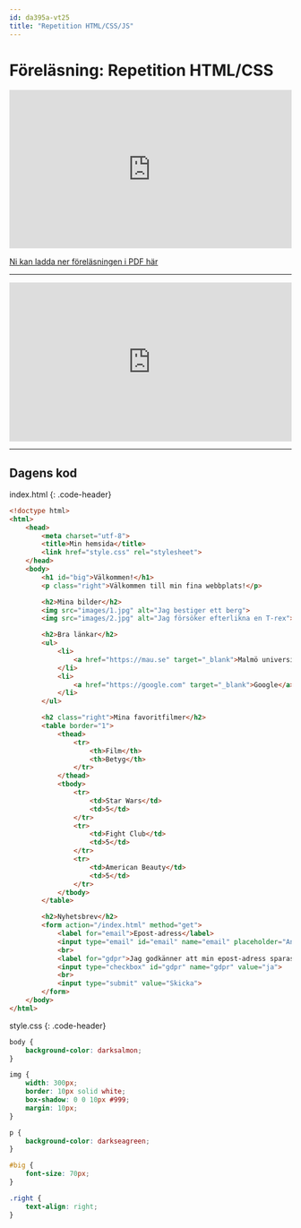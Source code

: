 ```yaml
---
id: da395a-vt25
title: "Repetition HTML/CSS/JS"
---
```


# Föreläsning: Repetition HTML/CSS

<div class="frame">
    <div style="left: 0; width: 100%; height: 0; position: relative; padding-bottom: 56.1972%;"><iframe src="https://speakerdeck.com/player/f6c23e693ca541439ea28e0ee7635ef3" style="border: 0; top: 0; left: 0; width: 100%; height: 100%; position: absolute;" allowfullscreen scrolling="no" allow="encrypted-media"></iframe></div>
</div>

[Ni kan ladda ner föreläsningen i PDF här](../../assets/pdf/htmlcss-da355a-da344a.pdf)

---

<div class="video-frame">
    <div style="left: 0; width: 100%; height: 0; position: relative; padding-bottom: 56.25%;"><iframe src="https://www.youtube.com/embed/1aAl6hgjNaQ?rel=0" style="border: 0; top: 0; left: 0; width: 100%; height: 100%; position: absolute;" allowfullscreen scrolling="no" allow="encrypted-media; accelerometer; clipboard-write; gyroscope; picture-in-picture"></iframe></div>
</div>

---

## Dagens kod

index.html
{: .code-header}

```html
<!doctype html>
<html>
    <head>
        <meta charset="utf-8">
        <title>Min hemsida</title>
        <link href="style.css" rel="stylesheet">
    </head>
    <body>
        <h1 id="big">Välkommen!</h1>
        <p class="right">Välkommen till min fina webbplats!</p>

        <h2>Mina bilder</h2>
        <img src="images/1.jpg" alt="Jag bestiger ett berg">
        <img src="images/2.jpg" alt="Jag försöker efterlikna en T-rex">

        <h2>Bra länkar</h2>
        <ul>
            <li>
                <a href="https://mau.se" target="_blank">Malmö universitet</a>
            </li>
            <li>
                <a href="https://google.com" target="_blank">Google</a>
            </li>
        </ul>

        <h2 class="right">Mina favoritfilmer</h2>
        <table border="1">
            <thead>
                <tr>
                    <th>Film</th>
                    <th>Betyg</th>
                </tr>
            </thead>
            <tbody>
                <tr>
                    <td>Star Wars</td>
                    <td>5</td>
                </tr>
                <tr>
                    <td>Fight Club</td>
                    <td>5</td>
                </tr>
                <tr>
                    <td>American Beauty</td>
                    <td>5</td>
                </tr>
            </tbody>
        </table>

        <h2>Nyhetsbrev</h2>
        <form action="/index.html" method="get">
            <label for="email">Epost-adress</label>
            <input type="email" id="email" name="email" placeholder="Ange epost-adress här...">
            <br>
            <label for="gdpr">Jag godkänner att min epost-adress sparas</label>
            <input type="checkbox" id="gdpr" name="gdpr" value="ja">
            <br>
            <input type="submit" value="Skicka">
        </form>
    </body>
</html>
```

style.css
{: .code-header}

```css
body {
    background-color: darksalmon;
}

img {
    width: 300px;
    border: 10px solid white;
    box-shadow: 0 0 10px #999;
    margin: 10px;
}

p {
    background-color: darkseagreen;
}

#big {
    font-size: 70px;
}

.right {
    text-align: right;
}
```